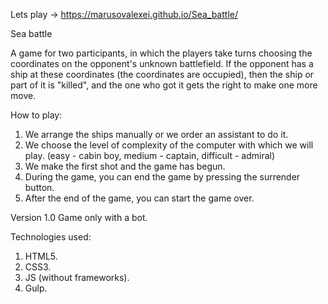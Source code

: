 Lets play -> https://marusovalexei.github.io/Sea_battle/

Sea battle

A game for two participants, in which the players take turns choosing
the coordinates on the opponent's unknown battlefield. If the opponent
has a ship at these coordinates (the coordinates are occupied), then
the ship or part of it is "killed", and the one who got it gets the right
to make one more move.

How to play:

1. We arrange the ships manually or we order an assistant to do it.
2. We choose the level of complexity of the computer with which we will play.
   (easy - cabin boy, medium - captain, difficult - admiral)
3. We make the first shot and the game has begun.
4. During the game, you can end the game by pressing the surrender button.
5. After the end of the game, you can start the game over.

Version 1.0
Game only with a bot.

Technologies used:

1. HTML5.
2. CSS3.
3. JS (without frameworks).
4. Gulp.
